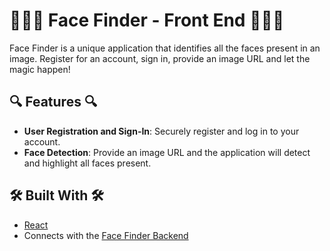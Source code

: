 # 🧑‍🤝‍🧑 Face Finder - Front End 🧑‍🤝‍🧑

Face Finder is a unique application that identifies all the faces present in an image. Register for an account, sign in, provide an image URL and let the magic happen!

## 🔍 Features 🔍

- **User Registration and Sign-In**: Securely register and log in to your account.
- **Face Detection**: Provide an image URL and the application will detect and highlight all faces present.

## 🛠️ Built With 🛠️

- [React](https://reactjs.org/)
- Connects with the [Face Finder Backend](https://github.com/jkracz/face-finder-api)
